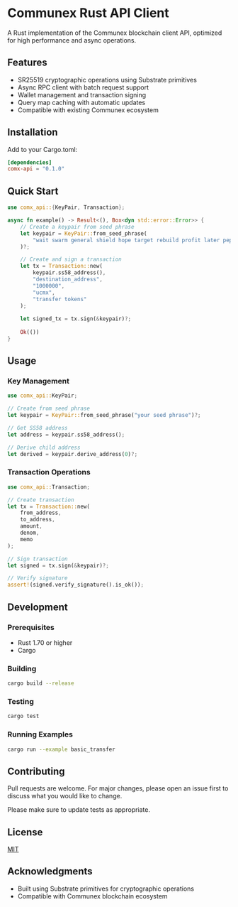 # Communex Rust API Client

A Rust implementation of the Communex blockchain client API, optimized for high performance and async operations.

## Features

- SR25519 cryptographic operations using Substrate primitives
- Async RPC client with batch request support
- Wallet management and transaction signing
- Query map caching with automatic updates
- Compatible with existing Communex ecosystem

## Installation

Add to your Cargo.toml:

```toml
[dependencies]
comx-api = "0.1.0"
```

## Quick Start

```rust
use comx_api::{KeyPair, Transaction};

async fn example() -> Result<(), Box<dyn std::error::Error>> {
    // Create a keypair from seed phrase
    let keypair = KeyPair::from_seed_phrase(
        "wait swarm general shield hope target rebuild profit later pepper under hunt"
    )?;

    // Create and sign a transaction
    let tx = Transaction::new(
        keypair.ss58_address(),
        "destination_address",
        "1000000",
        "ucmx",
        "transfer tokens"
    );
    
    let signed_tx = tx.sign(&keypair)?;
    
    Ok(())
}
```

## Usage

### Key Management

```rust
use comx_api::KeyPair;

// Create from seed phrase
let keypair = KeyPair::from_seed_phrase("your seed phrase")?;

// Get SS58 address
let address = keypair.ss58_address();

// Derive child address
let derived = keypair.derive_address(0)?;
```

### Transaction Operations

```rust
use comx_api::Transaction;

// Create transaction
let tx = Transaction::new(
    from_address,
    to_address,
    amount,
    denom,
    memo
);

// Sign transaction
let signed = tx.sign(&keypair)?;

// Verify signature
assert!(signed.verify_signature().is_ok());
```

## Development

### Prerequisites

- Rust 1.70 or higher
- Cargo

### Building

```bash
cargo build --release
```

### Testing

```bash
cargo test
```

### Running Examples

```bash
cargo run --example basic_transfer
```

## Contributing

Pull requests are welcome. For major changes, please open an issue first to discuss what you would like to change.

Please make sure to update tests as appropriate.

## License

[MIT](LICENSE)

## Acknowledgments

- Built using Substrate primitives for cryptographic operations
- Compatible with Communex blockchain ecosystem
